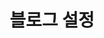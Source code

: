 ---
title: "블로그 설정"
permalink: /categories/Blog/
layout: category
author_profile: true
taxonomy: Blog
---